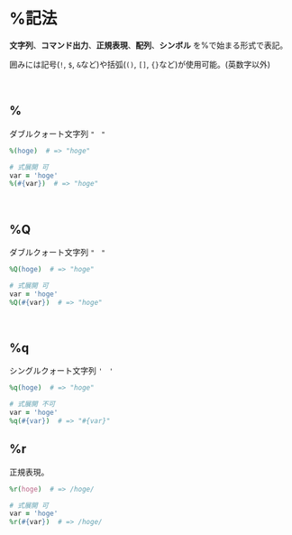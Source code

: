 # %記法

**文字列**、**コマンド出力**、**正規表現**、**配列**、**シンボル** を%で始まる形式で表記。

囲みには記号(`!`, `$`, `&`など)や括弧(`()`, `[]`, `{}`など)が使用可能。(英数字以外)

<br>

## %

ダブルクォート文字列 `"　"`

```ruby
%(hoge)  # => "hoge"

# 式展開 可
var = 'hoge'
%(#{var})  # => "hoge"
```

<br>

## %Q

ダブルクォート文字列 `"　"`

```ruby
%Q(hoge)  # => "hoge"

# 式展開 可
var = 'hoge'
%Q(#{var})  # => "hoge"
```

<br>

## %q

シングルクォート文字列 `'　'`

```ruby
%q(hoge)  # => "hoge"

# 式展開 不可
var = 'hoge'
%q(#{var})  # => "#{var}"
```

## %r

正規表現。

```ruby
%r(hoge)  # => /hoge/

# 式展開 可
var = 'hoge'
%r(#{var})  # => /hoge/
```

